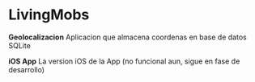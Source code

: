 LivingMobs
==========


**Geolocalizacion**
Aplicacion que almacena coordenas en base de datos SQLite

**iOS App**
La version iOS de la App (no funcional aun, sigue en fase de desarrollo)
